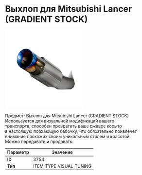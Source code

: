 # Выхлоп для Mitsubishi Lancer (GRADIENT STOCK)

![Item Image](../img/3754.webp?raw=true)

Предмет: Выхлоп для Mitsubishi Lancer (GRADIENT STOCK)<br>Используется для визуальной модификаций вашего<br>транспорта, способен превратить ваше ржавое корыто<br>в настоящую порхающую бабочку, что обязательно привлечет<br>внимание прохожих своим уникальным стилем и красотой.<br>Можно передавать и продавать.


| Параметр | Значение |
|----------|----------|
| **ID** | 3754 |
| **Тип** | ITEM_TYPE_VISUAL_TUNING |

